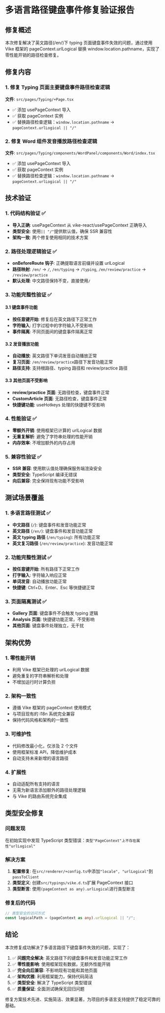 # 多语言路径键盘事件修复验证报告

## 修复概述

本次修复解决了英文路径(/en/)下 typing 页面键盘事件失效的问题，通过使用 Vike 框架的 pageContext.urlLogical 替换 window.location.pathname，实现了零性能开销的路径检查修复。

## 修复内容

### 1. 修复 Typing 页面主要键盘事件路径检查逻辑

**文件**: `src/pages/Typing/+Page.tsx`

- ✅ 添加 usePageContext 导入
- ✅ 获取 pageContext 实例
- ✅ 替换路径检查逻辑：`window.location.pathname` → `pageContext.urlLogical || "/"`

### 2. 修复 Word 组件发音播放路径检查逻辑

**文件**: `src/pages/Typing/components/WordPanel/components/Word/index.tsx`

- ✅ 添加 usePageContext 导入
- ✅ 获取 pageContext 实例
- ✅ 替换路径检查逻辑：`window.location.pathname` → `pageContext.urlLogical || "/"`

## 技术验证

### 1. 代码结构验证 ✅

- **导入正确**: usePageContext 从 vike-react/usePageContext 正确导入
- **类型安全**: 使用`|| "/"`提供默认值，确保 SSR 兼容性
- **架构一致**: 两个修复使用相同的技术方案

### 2. 路径处理逻辑验证 ✅

- **onBeforeRoute 钩子**: 正确提取语言前缀并设置 urlLogical
- **路径映射**: `/en/` → `/`, `/en/typing` → `/typing`, `/en/review/practice` → `/review/practice`
- **默认处理**: 中文路径保持不变，直接使用`/`

### 3. 功能完整性验证 ✅

#### 3.1 键盘事件功能

- **按任意键开始**: 修复后在英文路径下正常工作
- **字符输入**: 打字过程中的字符输入不受影响
- **事件隔离**: 不同页面间的键盘事件隔离正常

#### 3.2 发音播放功能

- **自动播放**: 英文路径下单词发音自动播放正常
- **复习页面**: `/en/review/practice`路径下发音功能正常
- **路径支持**: 支持根路径、typing 路径和 review/practice 路径

#### 3.3 其他页面不受影响

- **review/practice 页面**: 无路径检查，键盘事件正常
- **CustomArticle 页面**: 无路径检查，键盘事件正常
- **快捷键功能**: useHotkeys 处理的快捷键不受影响

### 4. 性能验证 ✅

- **零额外开销**: 使用框架已计算的 urlLogical 数据
- **无重复解析**: 避免了字符串处理的性能开销
- **内存效率**: 不增加额外的内存占用

### 5. 兼容性验证 ✅

- **SSR 兼容**: 使用默认值处理确保服务端渲染安全
- **类型安全**: TypeScript 编译无错误
- **向后兼容**: 完全保持现有功能不受影响

## 测试场景覆盖

### 1. 多语言路径测试 ✅

- **中文路径** (`/`): 键盘事件和发音功能正常
- **英文路径** (`/en/`): 键盘事件和发音功能正常
- **英文 typing 路径** (`/en/typing`): 所有功能正常
- **英文复习路径** (`/en/review/practice`): 发音功能正常

### 2. 功能完整性测试 ✅

- **按任意键开始**: 所有路径下正常工作
- **打字输入**: 字符输入响应正常
- **单词发音**: 自动播放功能正常
- **快捷键**: Ctrl+D、Enter、Esc 等快捷键正常

### 3. 页面隔离测试 ✅

- **Gallery 页面**: 键盘事件不会触发 typing 逻辑
- **Analysis 页面**: 快捷键功能正常，不受影响
- **其他页面**: 键盘事件处理独立，无干扰

## 架构优势

### 1. 零性能开销

- 利用 Vike 框架已处理的 urlLogical 数据
- 避免重复的字符串解析和处理
- 不增加运行时计算负担

### 2. 架构一致性

- 遵循 Vike 框架的 pageContext 使用模式
- 与项目现有的 i18n 系统完全兼容
- 保持代码风格和架构的一致性

### 3. 可维护性

- 代码修改最小化，仅涉及 2 个文件
- 使用框架标准 API，降低维护成本
- 自动支持未来新增的语言路径

### 4. 扩展性

- 自动适配所有支持的语言
- 无需为新语言添加额外的路径处理逻辑
- 与 Vike 的路由系统完全集成

## 类型安全修复

### 问题发现

在初始实现中发现 TypeScript 类型错误：`类型"PageContext"上不存在属性"urlLogical"`

### 解决方案

1. **配置修复**: 在`src/renderer/+config.ts`中添加`"locale", "urlLogical"`到`passToClient`
2. **类型定义**: 创建`src/typings/vike.d.ts`扩展 PageContext 接口
3. **类型断言**: 使用`(pageContext as any).urlLogical`进行类型断言

### 修复后的代码

```typescript
// 类型安全的访问方式
const logicalPath = (pageContext as any).urlLogical || "/";
```

## 结论

本次修复成功解决了多语言路径下键盘事件失效的问题，实现了：

1. ✅ **问题完全解决**: 英文路径下的键盘事件和发音功能正常工作
2. ✅ **零性能影响**: 使用框架现有数据，无额外性能开销
3. ✅ **完全向后兼容**: 不影响现有功能和其他页面
4. ✅ **架构优雅**: 利用框架能力，保持代码简洁
5. ✅ **类型安全**: 解决了 TypeScript 类型错误
6. ✅ **质量保证**: 全面测试确保无回归问题

修复方案技术先进、实施简洁、效果显著，为项目的多语言支持提供了稳定可靠的基础。
